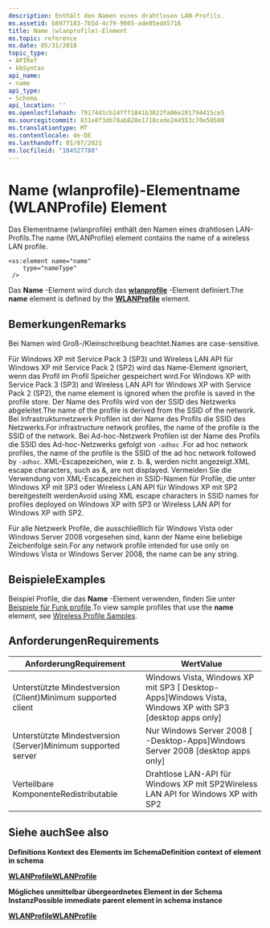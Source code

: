 ```yaml
---
description: Enthält den Namen eines drahtlosen LAN-Profils.
ms.assetid: b8977183-7b5d-4c79-9065-ade85ed45716
title: Name (wlanprofile)-Element
ms.topic: reference
ms.date: 05/31/2018
topic_type:
- APIRef
- kbSyntax
api_name:
- name
api_type:
- Schema
api_location: ''
ms.openlocfilehash: 79174d1cb24fff1841b3022fa06e201794415ce5
ms.sourcegitcommit: 831e8f3db78ab820e1710cede244553c70e50500
ms.translationtype: MT
ms.contentlocale: de-DE
ms.lasthandoff: 01/07/2021
ms.locfileid: "104527788"
---
```

# <a name="name-wlanprofile-element"></a><span data-ttu-id="6d594-103">Name (wlanprofile)-Element</span><span class="sxs-lookup"><span data-stu-id="6d594-103">name (WLANProfile) Element</span></span>

<span data-ttu-id="6d594-104">Das Elementname (wlanprofile) enthält den Namen eines drahtlosen LAN-Profils.</span><span class="sxs-lookup"><span data-stu-id="6d594-104">The name (WLANProfile) element contains the name of a wireless LAN profile.</span></span>

``` syntax
<xs:element name="name"
    type="nameType"
 />
```

<span data-ttu-id="6d594-105">Das **Name** -Element wird durch das [**wlanprofile**](wlan-profileschema-wlanprofile-element.md) -Element definiert.</span><span class="sxs-lookup"><span data-stu-id="6d594-105">The **name** element is defined by the [**WLANProfile**](wlan-profileschema-wlanprofile-element.md) element.</span></span>

## <a name="remarks"></a><span data-ttu-id="6d594-106">Bemerkungen</span><span class="sxs-lookup"><span data-stu-id="6d594-106">Remarks</span></span>

<span data-ttu-id="6d594-107">Bei Namen wird Groß-/Kleinschreibung beachtet.</span><span class="sxs-lookup"><span data-stu-id="6d594-107">Names are case-sensitive.</span></span>

<span data-ttu-id="6d594-108">Für Windows XP mit Service Pack 3 (SP3) und Wireless LAN API für Windows XP mit Service Pack 2 (SP2) wird das Name-Element ignoriert, wenn das Profil im Profil Speicher gespeichert wird.</span><span class="sxs-lookup"><span data-stu-id="6d594-108">For Windows XP with Service Pack 3 (SP3) and Wireless LAN API for Windows XP with Service Pack 2 (SP2), the name element is ignored when the profile is saved in the profile store.</span></span> <span data-ttu-id="6d594-109">Der Name des Profils wird von der SSID des Netzwerks abgeleitet.</span><span class="sxs-lookup"><span data-stu-id="6d594-109">The name of the profile is derived from the SSID of the network.</span></span> <span data-ttu-id="6d594-110">Bei Infrastrukturnetzwerk Profilen ist der Name des Profils die SSID des Netzwerks.</span><span class="sxs-lookup"><span data-stu-id="6d594-110">For infrastructure network profiles, the name of the profile is the SSID of the network.</span></span> <span data-ttu-id="6d594-111">Bei Ad-hoc-Netzwerk Profilen ist der Name des Profils die SSID des Ad-hoc-Netzwerks gefolgt von `-adhoc` .</span><span class="sxs-lookup"><span data-stu-id="6d594-111">For ad hoc network profiles, the name of the profile is the SSID of the ad hoc network followed by `-adhoc`.</span></span> <span data-ttu-id="6d594-112">XML-Escapezeichen, wie z. b. &, werden nicht angezeigt.</span><span class="sxs-lookup"><span data-stu-id="6d594-112">XML escape characters, such as &, are not displayed.</span></span> <span data-ttu-id="6d594-113">Vermeiden Sie die Verwendung von XML-Escapezeichen in SSID-Namen für Profile, die unter Windows XP mit SP3 oder Wireless LAN API für Windows XP mit SP2 bereitgestellt werden</span><span class="sxs-lookup"><span data-stu-id="6d594-113">Avoid using XML escape characters in SSID names for profiles deployed on Windows XP with SP3 or Wireless LAN API for Windows XP with SP2.</span></span>

<span data-ttu-id="6d594-114">Für alle Netzwerk Profile, die ausschließlich für Windows Vista oder Windows Server 2008 vorgesehen sind, kann der Name eine beliebige Zeichenfolge sein.</span><span class="sxs-lookup"><span data-stu-id="6d594-114">For any network profile intended for use only on Windows Vista or Windows Server 2008, the name can be any string.</span></span>

## <a name="examples"></a><span data-ttu-id="6d594-115">Beispiele</span><span class="sxs-lookup"><span data-stu-id="6d594-115">Examples</span></span>

<span data-ttu-id="6d594-116">Beispiel Profile, die das **Name** -Element verwenden, finden Sie unter [Beispiele für Funk profile](wireless-profile-samples.md).</span><span class="sxs-lookup"><span data-stu-id="6d594-116">To view sample profiles that use the **name** element, see [Wireless Profile Samples](wireless-profile-samples.md).</span></span>

## <a name="requirements"></a><span data-ttu-id="6d594-117">Anforderungen</span><span class="sxs-lookup"><span data-stu-id="6d594-117">Requirements</span></span>



| <span data-ttu-id="6d594-118">Anforderung</span><span class="sxs-lookup"><span data-stu-id="6d594-118">Requirement</span></span> | <span data-ttu-id="6d594-119">Wert</span><span class="sxs-lookup"><span data-stu-id="6d594-119">Value</span></span> |
|-------------------------------------|---------------------------------------------------------------------|
| <span data-ttu-id="6d594-120">Unterstützte Mindestversion (Client)</span><span class="sxs-lookup"><span data-stu-id="6d594-120">Minimum supported client</span></span><br/> | <span data-ttu-id="6d594-121">Windows Vista, Windows XP mit SP3 \[ Desktop-Apps\]</span><span class="sxs-lookup"><span data-stu-id="6d594-121">Windows Vista, Windows XP with SP3 \[desktop apps only\]</span></span><br/> |
| <span data-ttu-id="6d594-122">Unterstützte Mindestversion (Server)</span><span class="sxs-lookup"><span data-stu-id="6d594-122">Minimum supported server</span></span><br/> | <span data-ttu-id="6d594-123">Nur Windows Server 2008 \[ -Desktop-Apps\]</span><span class="sxs-lookup"><span data-stu-id="6d594-123">Windows Server 2008 \[desktop apps only\]</span></span><br/>                |
| <span data-ttu-id="6d594-124">Verteilbare Komponente</span><span class="sxs-lookup"><span data-stu-id="6d594-124">Redistributable</span></span><br/>          | <span data-ttu-id="6d594-125">Drahtlose LAN-API für Windows XP mit SP2</span><span class="sxs-lookup"><span data-stu-id="6d594-125">Wireless LAN API for Windows XP with SP2</span></span><br/>                 |



## <a name="see-also"></a><span data-ttu-id="6d594-126">Siehe auch</span><span class="sxs-lookup"><span data-stu-id="6d594-126">See also</span></span>

<dl> <dt>

<span data-ttu-id="6d594-127">**Definitions Kontext des Elements im Schema**</span><span class="sxs-lookup"><span data-stu-id="6d594-127">**Definition context of element in schema**</span></span>
</dt> <dt>

[<span data-ttu-id="6d594-128">**WLANProfile**</span><span class="sxs-lookup"><span data-stu-id="6d594-128">**WLANProfile**</span></span>](wlan-profileschema-wlanprofile-element.md)
</dt> <dt>

<span data-ttu-id="6d594-129">**Mögliches unmittelbar übergeordnetes Element in der Schema Instanz**</span><span class="sxs-lookup"><span data-stu-id="6d594-129">**Possible immediate parent element in schema instance**</span></span>
</dt> <dt>

[<span data-ttu-id="6d594-130">**WLANProfile**</span><span class="sxs-lookup"><span data-stu-id="6d594-130">**WLANProfile**</span></span>](wlan-profileschema-wlanprofile-element.md)
</dt> </dl>

 

 




